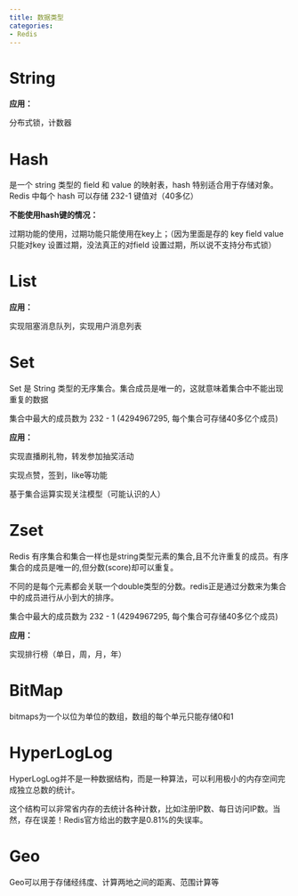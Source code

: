 ```yaml
---
title: 数据类型
categories: 
- Redis
---
```


# String

**应用：**

分布式锁，计数器

# Hash

是一个 string 类型的 field 和 value 的映射表，hash 特别适合用于存储对象。Redis 中每个 hash 可以存储 232-1 键值对（40多亿）

**不能使用hash键的情况：**

过期功能的使用，过期功能只能使用在key上；（因为里面是存的 key field value 只能对key 设置过期，没法真正的对field 设置过期，所以说不支持分布式锁）

# List

**应用：**

实现阻塞消息队列，实现用户消息列表

# Set

Set 是 String 类型的无序集合。集合成员是唯一的，这就意味着集合中不能出现重复的数据

集合中最大的成员数为 232 - 1 (4294967295, 每个集合可存储40多亿个成员)

**应用：**

实现直播刷礼物，转发参加抽奖活动

实现点赞，签到，like等功能

基于集合运算实现关注模型（可能认识的人）

# Zset

Redis 有序集合和集合一样也是string类型元素的集合,且不允许重复的成员。有序集合的成员是唯一的,但分数(score)却可以重复。

不同的是每个元素都会关联一个double类型的分数。redis正是通过分数来为集合中的成员进行从小到大的排序。

集合中最大的成员数为 232 - 1 (4294967295, 每个集合可存储40多亿个成员)

**应用：**

实现排行榜（单日，周，月，年）

# BitMap

bitmaps为一个以位为单位的数组，数组的每个单元只能存储0和1

# HyperLogLog

HyperLogLog并不是一种数据结构，而是一种算法，可以利用极小的内存空间完成独立总数的统计。

这个结构可以非常省内存的去统计各种计数，比如注册IP数、每日访问IP数。当然，存在误差！Redis官方给出的数字是0.81%的失误率。

# Geo

Geo可以用于存储经纬度、计算两地之间的距离、范围计算等